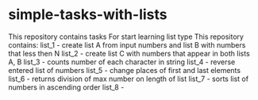# simple-tasks-with-lists
This repository contains tasks
For start learning list type
This repository contains:
list_1 - create list A from input numbers and list B with numbers that less then N
list_2 - create list C with numbers that appear in both lists A, B
list_3 - counts number of each character in string
list_4 - reverse entered list of numbers
list_5 - change places of first and last elements
list_6 - returns division of max number on length of list
list_7 - sorts list of numbers in ascending order
list_8 -
